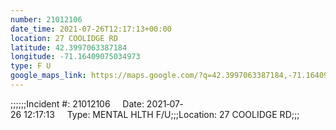 ```yaml
---
number: 21012106
date_time: 2021-07-26T12:17:13+00:00
location: 27 COOLIDGE RD
latitude: 42.3997063387184
longitude: -71.16409075034973
type: F U
google_maps_link: https://maps.google.com/?q=42.3997063387184,-71.16409075034973
---
```


;;;;;;Incident #: 21012106     Date: 2021‐07‐26 12:17:13     Type: MENTAL HLTH F/U;;;Location: 27 COOLIDGE RD;;;
